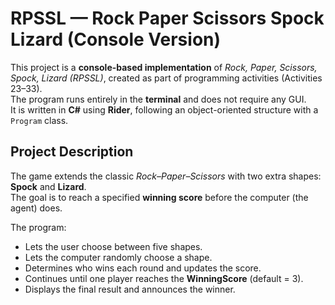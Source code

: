 # RPSSL — Rock Paper Scissors Spock Lizard (Console Version)

This project is a **console-based implementation** of *Rock, Paper, Scissors, Spock, Lizard (RPSSL)*, created as part of programming activities (Activities 23–33).  
The program runs entirely in the **terminal** and does not require any GUI.  
It is written in **C#** using **Rider**, following an object-oriented structure with a `Program` class.

## Project Description

The game extends the classic *Rock–Paper–Scissors* with two extra shapes: **Spock** and **Lizard**.  
The goal is to reach a specified **winning score** before the computer (the agent) does.

The program:
- Lets the user choose between five shapes.  
- Lets the computer randomly choose a shape.  
- Determines who wins each round and updates the score.  
- Continues until one player reaches the **WinningScore** (default = 3).  
- Displays the final result and announces the winner.  


